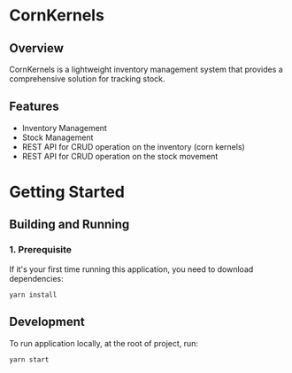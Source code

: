 # CornKernels



## Overview
CornKernels is a lightweight inventory management system that provides a comprehensive solution for tracking stock.


## Features
- Inventory Management
- Stock Management
- REST API for CRUD operation on the inventory (corn kernels)
- REST API for CRUD operation on the stock movement

# Getting Started

## Building and Running

### 1. Prerequisite
If it's your first time running this application, you need to download dependencies:
```
yarn install
```

## Development
To run application locally, at the root of project, run:
```
yarn start
```
